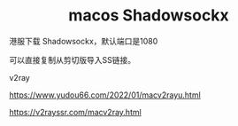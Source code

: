 <h1 align="center">macos Shadowsockx</h1>




港服下载 Shadowsockx，默认端口是1080

可以直接复制从剪切版导入SS链接。



v2ray

https://www.yudou66.com/2022/01/macv2rayu.html

https://v2rayssr.com/macv2ray.html




